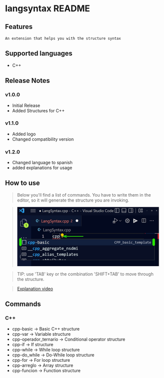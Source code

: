 # langsyntax README

## Features

    An extension that helps you with the structure syntax

## Supported languages
  - C++

## Release Notes
### v1.0.0
  - Initial Release
  - Added Structures for C++

### v1.1.0
  - Added logo
  - Changed compatibility version
### v1.2.0
  - Changed language to spanish
  - added explanations for usage

## How to use

> Below you'll find a list of commands. You have to write them in the editor, so it will generate the structure you are invoking.

> ![](images/example.jpg)

> TIP: use 'TAB' key or the combination 'SHIFT+TAB' to move through the structure.

> [Explanation video](https://youtu.be/ACqwrBev5x0)

## Commands
  ### C++
  - cpp-basic -> Basic C++ structure
  - cpp-var -> Variable structure
  - cpp-operador_ternario -> Conditional operator structure
  - cpp-if -> If structure
  - cpp-while -> While loop structure
  - cpp-do_while -> Do-While loop structure
  - cpp-for -> For loop structure
  - cpp-arreglo -> Array structure
  - cpp-funcion -> Function structure
